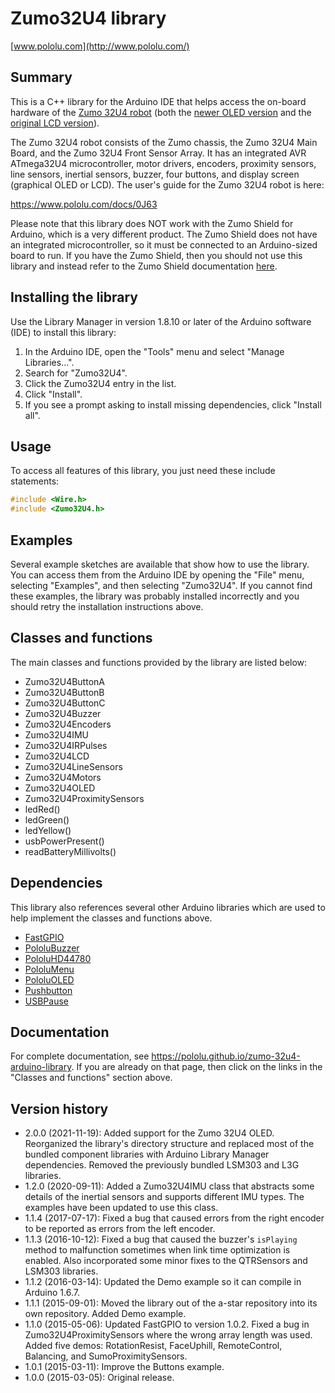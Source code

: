 # Zumo32U4 library

[www.pololu.com](http://www.pololu.com/)

## Summary

This is a C++ library for the Arduino IDE that helps access the on-board hardware of the [Zumo 32U4 robot](https://www.pololu.com/category/170/zumo-32u4-oled-robot) (both the [newer OLED version](https://www.pololu.com/category/170/zumo-32u4-robot) and the [original LCD version](https://www.pololu.com/category/286/original-zumo-32u4-robot)).

The Zumo 32U4 robot consists of the Zumo chassis, the Zumo 32U4 Main Board, and the Zumo 32U4 Front Sensor Array.  It has an integrated AVR ATmega32U4 microcontroller, motor drivers, encoders, proximity sensors, line sensors, inertial sensors, buzzer, four buttons, and display screen (graphical OLED or LCD).  The user's guide for the Zumo 32U4 robot is here:

https://www.pololu.com/docs/0J63

Please note that this library does NOT work with the Zumo Shield for Arduino, which is a very different product.  The Zumo Shield does not have an integrated microcontroller, so it must be connected to an Arduino-sized board to run.  If you have the Zumo Shield, then you should not use this library and instead refer to the Zumo Shield documentation [here](https://www.pololu.com/docs/0J57).

## Installing the library

Use the Library Manager in version 1.8.10 or later of the Arduino software (IDE) to install this library:

1. In the Arduino IDE, open the "Tools" menu and select "Manage Libraries...".
2. Search for "Zumo32U4".
3. Click the Zumo32U4 entry in the list.
4. Click "Install".
5. If you see a prompt asking to install missing dependencies, click "Install all".

## Usage

To access all features of this library, you just need these include statements:

```cpp
#include <Wire.h>
#include <Zumo32U4.h>
```

## Examples

Several example sketches are available that show how to use the library.  You can access them from the Arduino IDE by opening the "File" menu, selecting "Examples", and then selecting "Zumo32U4".  If you cannot find these examples, the library was probably installed incorrectly and you should retry the installation instructions above.

## Classes and functions

The main classes and functions provided by the library are listed below:

* Zumo32U4ButtonA
* Zumo32U4ButtonB
* Zumo32U4ButtonC
* Zumo32U4Buzzer
* Zumo32U4Encoders
* Zumo32U4IMU
* Zumo32U4IRPulses
* Zumo32U4LCD
* Zumo32U4LineSensors
* Zumo32U4Motors
* Zumo32U4OLED
* Zumo32U4ProximitySensors
* ledRed()
* ledGreen()
* ledYellow()
* usbPowerPresent()
* readBatteryMillivolts()

## Dependencies

This library also references several other Arduino libraries which are used to help implement the classes and functions above.

* [FastGPIO](https://github.com/pololu/fastgpio-arduino)
* [PololuBuzzer](https://github.com/pololu/pololu-buzzer-arduino)
* [PololuHD44780](https://github.com/pololu/pololu-hd44780-arduino)
* [PololuMenu](https://github.com/pololu/pololu-menu-arduino)
* [PololuOLED](https://github.com/pololu/pololu-oled-arduino)
* [Pushbutton](https://github.com/pololu/pushbutton-arduino)
* [USBPause](https://github.com/pololu/usb-pause-arduino)

## Documentation

For complete documentation, see https://pololu.github.io/zumo-32u4-arduino-library.  If you are already on that page, then click on the links in the "Classes and functions" section above.

## Version history

* 2.0.0 (2021-11-19): Added support for the Zumo 32U4 OLED. Reorganized the library's directory structure and replaced most of the bundled component libraries with Arduino Library Manager dependencies. Removed the previously bundled LSM303 and L3G libraries.
* 1.2.0 (2020-09-11): Added a Zumo32U4IMU class that abstracts some details of the inertial sensors and supports different IMU types. The examples have been updated to use this class.
* 1.1.4 (2017-07-17): Fixed a bug that caused errors from the right encoder to be reported as errors from the left encoder.
* 1.1.3 (2016-10-12): Fixed a bug that caused the buzzer's `isPlaying` method to malfunction sometimes when link time optimization is enabled.  Also incorporated some minor fixes to the QTRSensors and LSM303 libraries.
* 1.1.2 (2016-03-14): Updated the Demo example so it can compile in Arduino 1.6.7.
* 1.1.1 (2015-09-01): Moved the library out of the a-star repository into its own repository. Added Demo example.
* 1.1.0 (2015-05-06): Updated FastGPIO to version 1.0.2.  Fixed a bug in Zumo32U4ProximitySensors where the wrong array length was used.  Added five demos: RotationResist, FaceUphill, RemoteControl, Balancing, and SumoProximitySensors.
* 1.0.1 (2015-03-11): Improve the Buttons example.
* 1.0.0 (2015-03-05): Original release.
